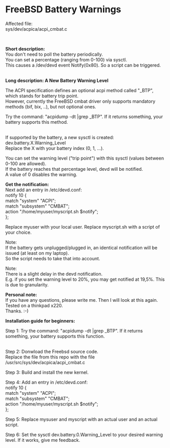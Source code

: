 # FreeBSD Battery Warnings

Affected file:<br>
sys/dev/acpica/acpi_cmbat.c<br>

<br>

__Short description:__<br>
You don't need to poll the battery periodically.<br>
You can set a percentage (ranging from 0-100) via sysctl.<br>
This causes a /dev/devd event Notify(0x80). So a script can be triggered.<br>
<br>

__Long description: A New Battery Warning Level__<br>

The ACPI specification defines an optional acpi method called "_BTP", which stands for battery trip point. <br>
However, currently the FreeBSD cmbat driver only supports mandatory methods (bif, bix, ..), but not optional ones.<br>

Try the command: "acpidump -dt |grep _BTP". 
If it returns something, your battery supports this method.<br><br>

If supported by the battery, a new sysctl is created: dev.battery.X.Warning_Level<br>
Replace the X with your battery index (0, 1, ...). <br>

You can set the warning level ("trip point") with this sysctl (values between 0-100 are allowed).<br>
If the battery reaches that percentage level, devd will be notified.<br>
A value of 0 disables the warning.<br>

__Get the notification:__<br>
Next add an entry in /etc/devd.conf:<br>
notify 10 {<br>
	match "system" "ACPI";<br>
	match "subsystem" "CMBAT";<br>
	action "/home/myuser/myscript.sh $notify";<br>
};<br>

Replace myuser with your local user. Replace myscript.sh with a script of your choice.<br>

Note:<br>
If the battery gets unplugged/plugged in, an identical notification will be issued (at least on my laptop).<br>
So the script needs to take that into account.<br>

Note:<br>
There is a slight delay in the devd notification. <br>
E.g. if you set the warning level to 20%, you may get notified at 19,5%. This is due to granularity.<br>

__Personal note:__<br>
If you have any questions, please write me. Then I will look at this again.<br>
Tested on a thinkpad x220.<br> Thanks. :-)

 __Installation guide for beginners:__<br>
 
Step 1:
Try the command: "acpidump -dt |grep _BTP". 
If it returns something, your battery supports this function.<br><br>

Step 2:
Donwload the Freebsd source code. <br>
Replace the file from this repo with the file /usr/src/sys/dev/acpica/acpi_cmbat.c<br>

Step 3:
Build and install the new kernel.

Step 4:
Add an entry in /etc/devd.conf:<br>
notify 10 {<br>
	match "system" "ACPI";<br>
	match "subsystem" "CMBAT";<br>
	action "/home/myuser/myscript.sh $notify";<br>
};<br>

Step 5:
Replace mysuser and myscript with an actual user and an actual script.<br>

Step 6:
Set the sysctl dev.battery.0.Warning_Level to your desired warning level. If it works, give me feedback.<br>
